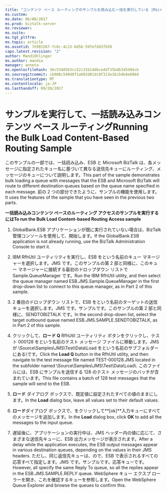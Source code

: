 ```yaml
---
title: "コンテンツ ベース ルーティングのサンプルを読み込む一括を実行している |Microsoft ドキュメント"
ms.custom: 
ms.date: 06/08/2017
ms.prod: biztalk-server
ms.reviewer: 
ms.suite: 
ms.tgt_pltfrm: 
ms.topic: article
ms.assetid: 7e981567-7c6c-4c13-bd5b-597efdd3fb50
caps.latest.revision: "2"
author: MandiOhlinger
ms.author: mandia
manager: anneta
ms.openlocfilehash: 36c5348563cc52c31b14dbceddf35bdb3d5d94cb
ms.sourcegitcommit: cb908c540d8f1a692d01dc8f313e16cb4b4e696d
ms.translationtype: MT
ms.contentlocale: ja-JP
ms.lasthandoff: 09/20/2017
---
```

# <a name="running-the-bulk-load-content-based-routing-sample"></a><span data-ttu-id="6b579-102">サンプルを実行して、一括読み込みコンテンツ ベース ルーティング</span><span class="sxs-lookup"><span data-stu-id="6b579-102">Running the Bulk Load Content-Based Routing Sample</span></span>
<span data-ttu-id="6b579-103">このサンプルの一部では、一括読み込み、ESB と Microsoft BizTalk は、各メッセージに指定されたキュー名に基づいて異なる送信先キューにルーティング、メッセージのキューについて説明します。</span><span class="sxs-lookup"><span data-stu-id="6b579-103">This part of the sample demonstrates bulk loading a queue with messages that the ESB and Microsoft BizTalk will route to different destination queues based on the queue name specified in each message.</span></span> <span data-ttu-id="6b579-104">前の 2 つの部分できたように、サンプルの機能を使用します。</span><span class="sxs-lookup"><span data-stu-id="6b579-104">It uses the features of the sample that you have seen in the previous two parts.</span></span>  
  
 <span data-ttu-id="6b579-105">**一括読み込みコンテンツ ベースのルーティング アクセスのサンプルを実行するには**</span><span class="sxs-lookup"><span data-stu-id="6b579-105">**To run the Bulk Load Content-based Routing Access sample**</span></span>  
  
1.  <span data-ttu-id="6b579-106">GlobalBank.ESB アプリケーションが既に実行されていない場合は、BizTalk 管理コンソールを使用して、開始します。</span><span class="sxs-lookup"><span data-stu-id="6b579-106">If the GlobalBank.ESB application is not already running, use the BizTalk Administration Console to start it.</span></span>  
  
2.  <span data-ttu-id="6b579-107">IBM RfhUtil ユーティリティを実行し、ESB をという名前のキュー マネージャーを選択します。JMS です。このサンプルの第 2 部と同様に、このキュー マネージャーに接続する最初のドロップダウン リストで Sample.QueueManager です。</span><span class="sxs-lookup"><span data-stu-id="6b579-107">Run the IBM RfhUtil utility, and then select the queue manager named ESB.JMS.Sample.QueueManager in the first drop-down list to connect to this queue manager, as in Part 2 of this sample.</span></span>  
  
3.  <span data-ttu-id="6b579-108">2 番目のドロップダウン リストで、ESB をという名前のターゲットの送信キューを選択します。JMS です。サンプルです。このサンプルの第 2 部と同様に、SENDTOBIZTALK です。</span><span class="sxs-lookup"><span data-stu-id="6b579-108">In the second drop-down list, select the target outbound queue named ESB.JMS.SAMPLE.SENDTOBIZTALK, as in Part 2 of this sample.</span></span>  
  
4.  <span data-ttu-id="6b579-109">クリックして、**ロード Q** RfhUtil ユーティリティ ボタンをクリックし、テスト 000128 をという名前のテスト メッセージ ファイルに移動します。JMS が \Source\Samples\JMS\Test\Data\Load をという名前のサブフォルダーにある\\です。</span><span class="sxs-lookup"><span data-stu-id="6b579-109">Click the **Load Q** button in the RfhUtil utility, and then navigate to the test message file named TEST-000128.JMS located in the subfolder named \Source\Samples\JMS\Test\Data\Load\\.</span></span> <span data-ttu-id="6b579-110">このファイルには、ESB にサンプルを送信する 128 のテスト メッセージのバッチが含まれています。</span><span class="sxs-lookup"><span data-stu-id="6b579-110">This file contains a batch of 128 test messages that the sample will send to the ESB.</span></span>  
  
5.  <span data-ttu-id="6b579-111">**ロード** ダイアログ ボックスで、既定値に設定されたすべての値のままにします。</span><span class="sxs-lookup"><span data-stu-id="6b579-111">In the **Load** dialog box, leave all values set to their default values.</span></span>  
  
6.  <span data-ttu-id="6b579-112">**ロード**ダイアログ ボックスで、をクリックして**[ok]**入力キューにすべてのメッセージを追加します。</span><span class="sxs-lookup"><span data-stu-id="6b579-112">In the **Load** dialog box, click **OK** to add all the messages to the input queue.</span></span>  
  
7.  <span data-ttu-id="6b579-113">遅延後に、アプリケーションの実行中は、JMS ヘッダー内の値に応じて、さまざまな送信先キューに、ESB 出力メッセージが表示されます。</span><span class="sxs-lookup"><span data-stu-id="6b579-113">After a delay while the application executes, the ESB output messages appear in various destination queues, depending on the values in their JMS headers.</span></span> <span data-ttu-id="6b579-114">ただし、同じ返信先キューは、ので、ESB で表示されるすべての応答すべて指定します。JMS です。サンプルです。応答キューです。</span><span class="sxs-lookup"><span data-stu-id="6b579-114">However, all specify the same Reply To queue, so all the replies appear in the ESB.JMS.SAMPLE.REPLY queue.</span></span> <span data-ttu-id="6b579-115">WebSphere キュー エクスプ ローラーを開き、これを確認するキューを参照します。</span><span class="sxs-lookup"><span data-stu-id="6b579-115">Open the WebSphere Queue Explorer and browse the queues to confirm this.</span></span>
